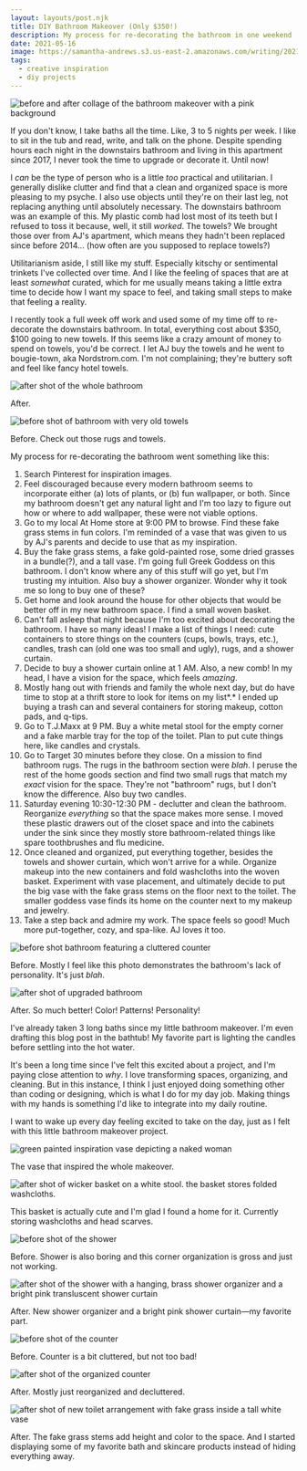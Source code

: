 ```yaml
---
layout: layouts/post.njk
title: DIY Bathroom Makeover (Only $350!)
description: My process for re-decorating the bathroom in one weekend
date: 2021-05-16
image: https://samantha-andrews.s3.us-east-2.amazonaws.com/writing/2021-05-16-diy-bathroom-makeover/diy_bathroom_makeover_before_and_after.png
tags:
  - creative inspiration
  - diy projects
---
```

![before and after collage of the bathroom makeover with a pink background](https://res.cloudinary.com/djrxspb6p/image/upload/v1630433261/blog/loft_bathroom_makeover/diy_bathroom_makeover_before_and_after_o4shc3.png)

If you don't know, I take baths all the time. Like, 3 to 5 nights per week. I like to sit in the tub and read, write, and talk on the phone. Despite spending hours each night in the downstairs bathroom and living in this apartment since 2017, I never took the time to upgrade or decorate it. Until now!

I *can* be the type of person who is a little *too* practical and utilitarian. I generally dislike clutter and find that a clean and organized space is more pleasing to my psyche. I also use objects until they're on their last leg, not replacing anything until absolutely necessary. The downstairs bathroom was an example of this. My plastic comb had lost most of its teeth but I refused to toss it because, well, it still *worked*. The towels? We brought those over from AJ's apartment, which means they hadn't been replaced since before 2014... (how often are you supposed to replace towels?)

Utilitarianism aside, I still like my stuff. Especially kitschy or sentimental trinkets I've collected over time. And I like the feeling of spaces that are at least *somewhat* curated, which for me usually means taking a little extra time to decide how I want my space to feel, and taking small steps to make that feeling a reality.

I recently took a full week off work and used some of my time off to re-decorate the downstairs bathroom. In total, everything cost about $350, $100 going to new towels. If this seems like a crazy amount of money to spend on towels, you'd be correct. I let AJ buy the towels and he went to bougie-town, aka Nordstrom.com. I'm not complaining; they're buttery soft and feel like fancy hotel towels.

![after shot of the whole bathroom](https://res.cloudinary.com/djrxspb6p/image/upload/v1630432982/blog/loft_bathroom_makeover/after_2_nba96w.jpg)

After.

![before shot of bathroom with very old towels](https://res.cloudinary.com/djrxspb6p/image/upload/v1630432983/blog/loft_bathroom_makeover/before_2_psch7h.jpg)

Before. Check out those rugs and towels.

My process for re-decorating the bathroom went something like this:

1. Search Pinterest for inspiration images.
2. Feel discouraged because every modern bathroom seems to incorporate either (a) lots of plants, or (b) fun wallpaper, or both. Since my bathroom doesn't get any natural light and I'm too lazy to figure out how or where to add wallpaper, these were not viable options.
3. Go to my local At Home store at 9:00 PM to browse. Find these fake grass stems in fun colors. I'm reminded of a vase that was given to us by AJ's parents and decide to use that as my inspiration.
4. Buy the fake grass stems, a fake gold-painted rose, some dried grasses in a bundle(?), and a tall vase. I'm going full Greek Goddess on this bathroom. I don't know where any of this stuff will go yet, but I'm trusting my intuition. Also buy a shower organizer. Wonder why it took me so long to buy one of these?
5. Get home and look around the house for other objects that would be better off in my new bathroom space. I find a small woven basket.
6. Can't fall asleep that night because I'm too excited about decorating the bathroom. I have so many ideas! I make a list of things I need: cute containers to store things on the counters (cups, bowls, trays, etc.), candles, trash can (old one was too small and ugly), rugs, and a shower curtain.
7. Decide to buy a shower curtain online at 1 AM. Also, a new comb! In my head, I have a vision for the space, which feels *amazing*.
8. Mostly hang out with friends and family the whole next day, but do have time to stop at a thrift store to look for items on my list*.* I ended up buying a trash can and several containers for storing makeup, cotton pads, and q-tips.
9. Go to T.J.Maxx at 9 PM. Buy a white metal stool for the empty corner and a fake marble tray for the top of the toilet. Plan to put cute things here, like candles and crystals.
10. Go to Target 30 minutes before they close. On a mission to find bathroom rugs. The rugs in the bathroom section were *blah*. I peruse the rest of the home goods section and find two small rugs that match my *exact* vision for the space. They're not "bathroom" rugs, but I don't know the difference. Also buy two candles.
11. Saturday evening 10:30-12:30 PM - declutter and clean the bathroom. Reorganize *everything* so that the space makes more sense. I moved these plastic drawers out of the closet space and into the cabinets under the sink since they mostly store bathroom-related things like spare toothbrushes and flu medicine.
12. Once cleaned and organized, put everything together, besides the towels and shower curtain, which won't arrive for a while. Organize makeup into the new containers and fold washcloths into the woven basket. Experiment with vase placement, and ultimately decide to put the big vase with the fake grass stems on the floor next to the toilet. The smaller goddess vase finds its home on the counter next to my makeup and jewelry.
13. Take a step back and admire my work. The space feels so good! Much more put-together, cozy, and spa-like. AJ loves it too.

![before shot bathroom featuring a cluttered counter](https://res.cloudinary.com/djrxspb6p/image/upload/v1630432983/blog/loft_bathroom_makeover/before_zsfgfn.jpg)

Before. Mostly I feel like this photo demonstrates the bathroom's lack of personality. It's just *blah*.

![after shot of upgraded bathroom](https://res.cloudinary.com/djrxspb6p/image/upload/v1630432982/blog/loft_bathroom_makeover/after_pkb4cc.jpg)

After. So much better! Color! Patterns! Personality!

I've already taken 3 long baths since my little bathroom makeover. I'm even drafting this blog post in the bathtub! My favorite part is lighting the candles before settling into the hot water.

It's been a long time since I've felt this excited about a project, and I'm paying close attention to *why*. I love transforming spaces, organizing, and cleaning. But in this instance, I think I just enjoyed doing something other than coding or designing, which is what I do for my day job. Making things with my hands is something I'd like to integrate into my daily routine.

I want to wake up every day feeling excited to take on the day, just as I felt with this little bathroom makeover project.

![green painted inspiration vase depicting a naked woman](https://res.cloudinary.com/djrxspb6p/image/upload/v1630433254/blog/loft_bathroom_makeover/inspiration_vase_ip7uji.jpg)

The vase that inspired the whole makeover.

![after shot of wicker basket on a white stool. the basket stores folded washcloths.](https://res.cloudinary.com/djrxspb6p/image/upload/v1630432982/blog/loft_bathroom_makeover/after_basket_bnv6xu.jpg)

This basket is actually cute and I'm glad I found a home for it. Currently storing washcloths and head scarves.

![before shot of the shower](https://res.cloudinary.com/djrxspb6p/image/upload/v1630432982/blog/loft_bathroom_makeover/before_shower_ze2it8.jpg)

Before. Shower is also boring and this corner organization is gross and just not working.

![after shot of the shower with a hanging, brass shower organizer and a bright pink transluscent shower curtain](https://res.cloudinary.com/djrxspb6p/image/upload/v1630432981/blog/loft_bathroom_makeover/after_shower_crvv0s.jpg)

After. New shower organizer and a bright pink shower curtain—my favorite part.

![before shot of the counter](https://res.cloudinary.com/djrxspb6p/image/upload/v1630432983/blog/loft_bathroom_makeover/before_counter_zobcsn.jpg)

Before. Counter is a bit cluttered, but not too bad!

![after shot of the organized counter](https://res.cloudinary.com/djrxspb6p/image/upload/v1630432982/blog/loft_bathroom_makeover/after_counter_dkgoyu.jpg)

After. Mostly just reorganized and decluttered.

![after shot of new toilet arrangement with fake grass inside a tall white vase](https://res.cloudinary.com/djrxspb6p/image/upload/v1630432982/blog/loft_bathroom_makeover/after_toilet_fcoy4d.jpg)

After. The fake grass stems add height and color to the space. And I started displaying some of my favorite bath and skincare products instead of hiding everything away.